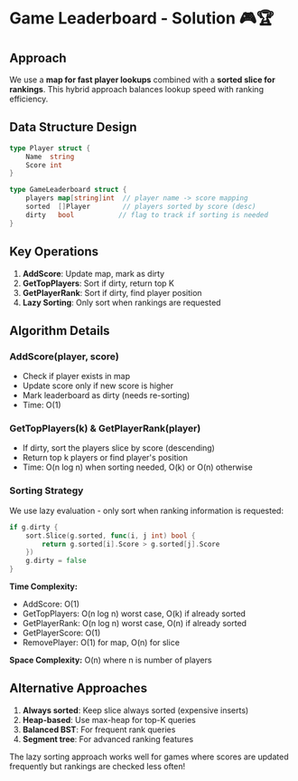 # Game Leaderboard - Solution 🎮🏆

## Approach

We use a **map for fast player lookups** combined with a **sorted slice for rankings**. This hybrid approach balances lookup speed with ranking efficiency.

## Data Structure Design

```go
type Player struct {
    Name  string
    Score int
}

type GameLeaderboard struct {
    players map[string]int  // player name -> score mapping
    sorted  []Player        // players sorted by score (desc)
    dirty   bool           // flag to track if sorting is needed
}
```

## Key Operations

1. **AddScore**: Update map, mark as dirty
2. **GetTopPlayers**: Sort if dirty, return top K
3. **GetPlayerRank**: Sort if dirty, find player position
4. **Lazy Sorting**: Only sort when rankings are requested

## Algorithm Details

### AddScore(player, score)
- Check if player exists in map
- Update score only if new score is higher
- Mark leaderboard as dirty (needs re-sorting)
- Time: O(1)

### GetTopPlayers(k) & GetPlayerRank(player)
- If dirty, sort the players slice by score (descending)
- Return top k players or find player's position
- Time: O(n log n) when sorting needed, O(k) or O(n) otherwise

### Sorting Strategy
We use lazy evaluation - only sort when ranking information is requested:
```go
if g.dirty {
    sort.Slice(g.sorted, func(i, j int) bool {
        return g.sorted[i].Score > g.sorted[j].Score
    })
    g.dirty = false
}
```

**Time Complexity:**
- AddScore: O(1)
- GetTopPlayers: O(n log n) worst case, O(k) if already sorted
- GetPlayerRank: O(n log n) worst case, O(n) if already sorted
- GetPlayerScore: O(1)
- RemovePlayer: O(1) for map, O(n) for slice

**Space Complexity:** O(n) where n is number of players

## Alternative Approaches

1. **Always sorted**: Keep slice always sorted (expensive inserts)
2. **Heap-based**: Use max-heap for top-K queries
3. **Balanced BST**: For frequent rank queries
4. **Segment tree**: For advanced ranking features

The lazy sorting approach works well for games where scores are updated frequently but rankings are checked less often!